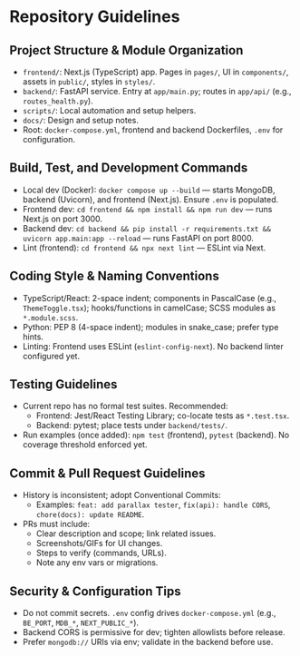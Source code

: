 # Repository Guidelines

## Project Structure & Module Organization
- `frontend/`: Next.js (TypeScript) app. Pages in `pages/`, UI in `components/`, assets in `public/`, styles in `styles/`.
- `backend/`: FastAPI service. Entry at `app/main.py`; routes in `app/api/` (e.g., `routes_health.py`).
- `scripts/`: Local automation and setup helpers.
- `docs/`: Design and setup notes.
- Root: `docker-compose.yml`, frontend and backend Dockerfiles, `.env` for configuration.

## Build, Test, and Development Commands
- Local dev (Docker): `docker compose up --build` — starts MongoDB, backend (Uvicorn), and frontend (Next.js). Ensure `.env` is populated.
- Frontend dev: `cd frontend && npm install && npm run dev` — runs Next.js on port 3000.
- Backend dev: `cd backend && pip install -r requirements.txt && uvicorn app.main:app --reload` — runs FastAPI on port 8000.
- Lint (frontend): `cd frontend && npx next lint` — ESLint via Next.

## Coding Style & Naming Conventions
- TypeScript/React: 2-space indent; components in PascalCase (e.g., `ThemeToggle.tsx`); hooks/functions in camelCase; SCSS modules as `*.module.scss`.
- Python: PEP 8 (4-space indent); modules in snake_case; prefer type hints.
- Linting: Frontend uses ESLint (`eslint-config-next`). No backend linter configured yet.

## Testing Guidelines
- Current repo has no formal test suites. Recommended:
  - Frontend: Jest/React Testing Library; co-locate tests as `*.test.tsx`.
  - Backend: pytest; place tests under `backend/tests/`.
- Run examples (once added): `npm test` (frontend), `pytest` (backend). No coverage threshold enforced yet.

## Commit & Pull Request Guidelines
- History is inconsistent; adopt Conventional Commits:
  - Examples: `feat: add parallax tester`, `fix(api): handle CORS`, `chore(docs): update README`.
- PRs must include:
  - Clear description and scope; link related issues.
  - Screenshots/GIFs for UI changes.
  - Steps to verify (commands, URLs).
  - Note any env vars or migrations.

## Security & Configuration Tips
- Do not commit secrets. `.env` config drives `docker-compose.yml` (e.g., `BE_PORT`, `MDB_*`, `NEXT_PUBLIC_*`).
- Backend CORS is permissive for dev; tighten allowlists before release.
- Prefer `mongodb://` URIs via env; validate in the backend before use.

